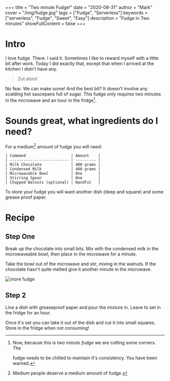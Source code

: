 +++
title = "Two minute Fudge!"
date = "2020-08-31"
author = "Mark"
cover = "/img/fudge.jpg"
tags = ["Fudge", "Serverless"]
keywords = ["serverless", "Fudge", "Sweet", "Easy"]
description = "Fudge in Two minutes"
showFullContent = false
+++

# Intro

I love fudge. There. I said it. Sometimes I like to reward myself with a little
bit after work. Today I did exactly that, except that when I arrived at the
kitchen I didn't have any.

> Zut alors!

No fear. We can make some! And the best bit? It doesn't involve any scalding hot
saucepans full of sugar. _This_ fudge only requires two minutes in the microwave
and an hour in the fridge[^1].

# Sounds great, what ingredients do I need?

For a medium[^2] amount of fudge you will need:

    | Command                    | Amount    |
    | -------------------------- | --------- |
    | Milk Chocolate             | 400 grams |
    | Condensed Milk             | 400 grams |
    | Microwavable Bowl          | One       |
    | Stirring Spoon             | One       |
    | Chopped Walnuts (optional) | Handful   |

To store your fudge you will want another dish (deep and square) and some grease
proof paper.

# Recipe

## Step One

Break up the chocolate into small bits. Mix with the condensed milk in the
microwaveable bowl, then place in the microwave for a minute.

Take the bowl out of the microwave and stir, mixing in the walnuts. If the
chocolate hasn't quite melted give it another minute in the microwave.

![more fudge](/img/walnuts.jpg)

## Step 2

Line a dish with greaseproof paper and pour the mixture in. Leave to set in the
fridge for an hour.

Once it's set you can take it out of the dish and cut it into small squares.
Store in the fridge when not consuming!

[^1]: Now, because this is _two minute fudge_ we are cutting some corners. The

    fudge needs to be chilled to maintain it's consistency. You have been
    warned.

[^2]: Medium people deserve a medium amount of fudge.
